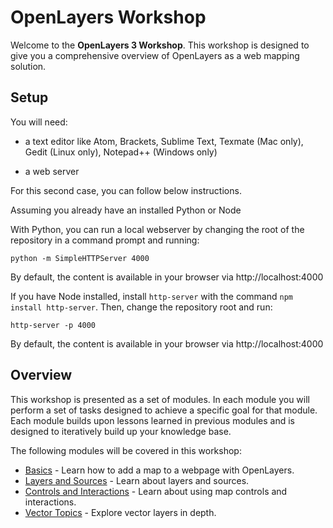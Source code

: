 # OpenLayers Workshop

Welcome to the **OpenLayers 3 Workshop**. This workshop is designed to give you a comprehensive overview of OpenLayers as a web mapping solution.

## Setup

You will need:

* a text editor like Atom, Brackets, Sublime Text, Texmate (Mac only), Gedit (Linux only), Notepad++ (Windows only)

* a web server

For this second case, you can follow below instructions.


Assuming you already have an installed Python or Node

With Python, you can run a local webserver by changing the root of the repository in a command prompt and running:

    python -m SimpleHTTPServer 4000

By default, the content is available in your browser via http://localhost:4000

If you have Node installed, install `http-server` with the command `npm install http-server`. Then, change the repository root and run:

    http-server -p 4000

By default, the content is available in your browser via http://localhost:4000

## Overview

This workshop is presented as a set of modules.  In each module you will perform a set of tasks designed to achieve a specific goal for that module.  Each module builds upon lessons learned in previous modules and is designed to iteratively build up your knowledge base.

The following modules will be covered in this workshop:

* [Basics](basics/README.md) - Learn how to add a map to a webpage with OpenLayers.
* [Layers and Sources](layers/README.md) - Learn about layers and sources.
* [Controls and Interactions](controls/README.md) - Learn about using map controls and interactions.
* [Vector Topics](vector/README.md) - Explore vector layers in depth.
